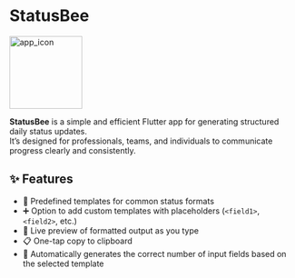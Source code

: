 #  StatusBee 
<img width="128" height="128" alt="app_icon" src="https://github.com/user-attachments/assets/8f9d58d3-5665-4d03-ba3c-afc0ce454140" />

**StatusBee** is a simple and efficient Flutter app for generating structured daily status updates.  
It’s designed for professionals, teams, and individuals to communicate progress clearly and consistently.


## ✨ Features

- 📄 Predefined templates for common status formats
- ➕ Option to add custom templates with placeholders (`<field1>`, `<field2>`, etc.)
- 🧾 Live preview of formatted output as you type
- 📋 One-tap copy to clipboard
- 🔄 Automatically generates the correct number of input fields based on the selected template
